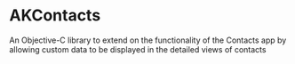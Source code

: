 AKContacts
==========

An Objective-C library to extend on the functionality of the Contacts app by allowing custom data to be displayed in the detailed views of contacts